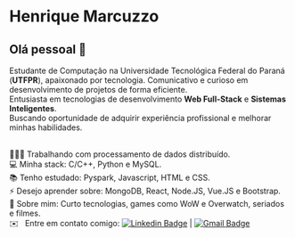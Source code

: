 # Henrique Marcuzzo

## Olá pessoal 👋
Estudante de Computação na Universidade Tecnológica Federal do Paraná (**UTFPR**), apaixonado por tecnologia. Comunicativo e curioso em desenvolvimento de projetos de forma eficiente.
<br/>Entusiasta em tecnologias de desenvolvimento **Web Full-Stack** e **Sistemas Inteligentes**.
<br/>Buscando oportunidade de adquirir experiência profissional e melhorar minhas habilidades.

<br/> 👨🏻‍💻 Trabalhando com processamento de dados distribuído.
<br/> 💻 Minha stack: C/C++, Python e MySQL.
<br/> 📚 Tenho estudado: Pyspark, Javascript, HTML e CSS.
<br/> ⚡ Desejo aprender sobre: MongoDB, React, Node.JS, Vue.JS e Bootstrap.
<br/> 💬 Sobre mim: Curto tecnologias, games como WoW e Overwatch, seriados e filmes.
 <br/> ✉️ &nbsp; Entre em contato comigo: [![Linkedin Badge](https://img.shields.io/badge/-HenriqueMarcuzzo-blue?style=flat-square&logo=Linkedin&logoColor=white&link=https://www.linkedin.com/in/hmarcuzzo/)](https://www.linkedin.com/in/hmarcuzzo/) 
| 
[![Gmail Badge](https://img.shields.io/badge/-henrique.souza.m06@gmail.com-c14438?style=flat-square&logo=Gmail&logoColor=white&link=mailto:henrique.souza.m06@gmail.com)](mailto:henrique.souza.m06@gmail.com)
